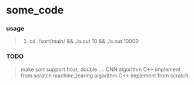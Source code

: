 # some_code

### usage
> 1.   cd ./sort/main/ && ./a.out 10 && ./a.out 10000
### TODO
>  make sort support float, double ....
>  CNN algorithm C++ implement from scratch
>  machine_learing algorithm C++ implement from scratch
